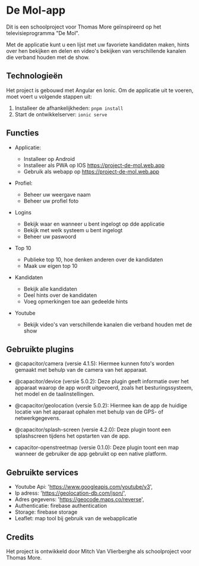 # De Mol-app

Dit is een schoolproject voor Thomas More geïnspireerd op het televisieprogramma "De Mol".

Met de applicatie kunt u een lijst met uw favoriete kandidaten maken, hints over hen bekijken en delen en video's bekijken van verschillende kanalen die verband houden met de show.

## Technologieën

Het project is gebouwd met Angular en Ionic. Om de applicatie uit te voeren, moet voert u volgende stappen uit:

1. Installeer de afhankelijkheden: `pnpm install`
2. Start de ontwikkelserver: `ionic serve`

## Functies

- Applicatie:
    - Installeer op Android
    - Installeer als PWA op IOS https://project-de-mol.web.app
    - Gebruik als webapp op https://project-de-mol.web.app

- Profiel:
    - Beheer uw weergave naam
    - Beheer uw profiel foto

- Logins
    - Bekijk waar en wanneer u bent ingelogt op dde applicatie
    - Bekijk met welk systeem u bent ingelogt
    - Beheer uw paswoord

- Top 10
    - Publieke top 10, hoe denken anderen over de kandidaten
    - Maak uw eigen top 10

- Kandidaten
    - Bekijk alle kandidaten
    - Deel hints over de kandidaten
    - Voeg opmerkingen toe aan gedeelde hints

- Youtube
    - Bekijk video's van verschillende kanalen die verband houden met de show

## Gebruikte plugins

- @capacitor/camera (versie 4.1.5): Hiermee kunnen foto's worden gemaakt met behulp van de camera van het apparaat.

- @capacitor/device (versie 5.0.2): Deze plugin geeft informatie over het apparaat waarop de app wordt uitgevoerd, zoals het besturingssysteem, het model en de taalinstellingen.

- @capacitor/geolocation (versie 5.0.2): Hiermee kan de app de huidige locatie van het apparaat ophalen met behulp van de GPS- of netwerkgegevens.

- @capacitor/splash-screen (versie 4.2.0): Deze plugin toont een splashscreen tijdens het opstarten van de app.

- capacitor-openstreetmap (versie 0.1.0): Deze plugin toont een map wanneer de gebruiker de app gebruikt op een native platform.

## Gebruikte services

- Youtube Api: 'https://www.googleapis.com/youtube/v3',
- Ip adress: 'https://geolocation-db.com/json/',
- Adres gegevens: 'https://geocode.maps.co/reverse',
- Authenticatie: firebase authentication
- Storage: firebase storage
- Leaflet: map tool bij gebruik van de webapplicatie



## Credits

Het project is ontwikkeld door Mitch Van Vlierberghe als schoolproject voor Thomas More.
